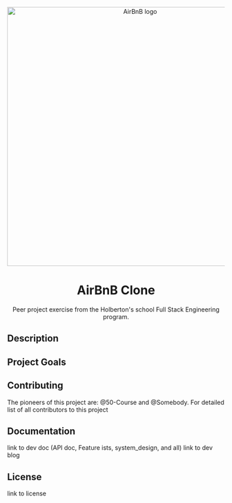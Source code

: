<p align="center">
    <img width="600" src="https://user-images.githubusercontent.com/72922139/187258280-c3223a07-f7f6-4e6b-aae8-915f8fc5aa04.png" alt="AirBnB logo">
</p>

<h1 align="center">
AirBnB Clone
</h1>
<p align='center'> Peer project exercise from the Holberton's school Full Stack Engineering program. </p>

## Description

## Project Goals

## Contributing
The pioneers of this project are: @50-Course and @Somebody. For detailed list of all contributors to this project

## Documentation
link to dev doc (API doc, Feature ists, system_design, and all)
link to dev blog

## License
link to license
